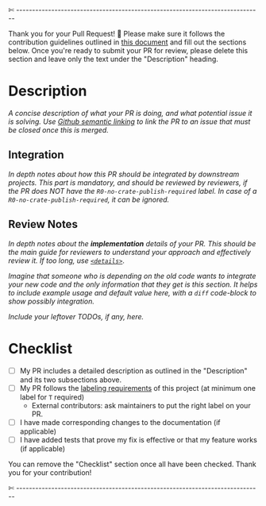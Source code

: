 

✄ -----------------------------------------------------------------------------

Thank you for your Pull Request! 🙏 Please make sure it follows the contribution guidelines outlined in [this
document](https://github.com/paritytech/polkadot-sdk/blob/master/docs/contributor/CONTRIBUTING.md) and fill out the
sections below. Once you're ready to submit your PR for review, please delete this section and leave only the text under
the "Description" heading.

# Description

*A concise description of what your PR is doing, and what potential issue it is solving. Use [Github semantic
linking](https://docs.github.com/en/issues/tracking-your-work-with-issues/linking-a-pull-request-to-an-issue#linking-a-pull-request-to-an-issue-using-a-keyword)
to link the PR to an issue that must be closed once this is merged.*

## Integration

*In depth notes about how this PR should be integrated by downstream projects. This part is
mandatory, and should be reviewed by reviewers, if the PR does NOT have the
`R0-no-crate-publish-required` label. In case of a `R0-no-crate-publish-required`, it can be
ignored.*

## Review Notes

*In depth notes about the **implementation** details of your PR. This should be the main guide for reviewers to
understand your approach and effectively review it. If too long, use
[`<details>`](https://developer.mozilla.org/en-US/docs/Web/HTML/Element/details)*.

*Imagine that someone who is depending on the old code wants to integrate your new code and the only information that
they get is this section. It helps to include example usage and default value here, with a `diff` code-block to show
possibly integration.*

*Include your leftover TODOs, if any, here.*

# Checklist

* [ ] My PR includes a detailed description as outlined in the "Description" and its two subsections above.
* [ ] My PR follows the [labeling requirements](
https://github.com/paritytech/polkadot-sdk/blob/master/docs/contributor/CONTRIBUTING.md#Process
) of this project (at minimum one label for `T` required)
    * External contributors: ask maintainers to put the right label on your PR.
* [ ] I have made corresponding changes to the documentation (if applicable)
* [ ] I have added tests that prove my fix is effective or that my feature works (if applicable)

You can remove the "Checklist" section once all have been checked. Thank you for your contribution!

✄ -----------------------------------------------------------------------------
